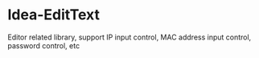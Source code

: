 # Idea-EditText
Editor related library, support IP input control, MAC address input control, password control, etc
